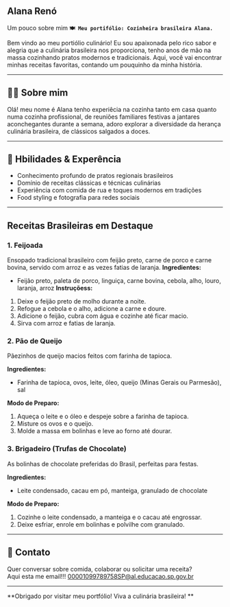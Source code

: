 ## Alana Renó
Um pouco sobre mim
**`🍽️ Meu portifólio: Cozinheira brasileira Alana.`**

Bem vindo ao meu portiólio culinário! Eu sou apaixonada pelo rico sabor e alegria que a culinária brasileira nos proporciona, tenho anos de mão na massa cozinhando pratos modernos e tradicionais. Aqui, você vai encontrar minhas receitas favoritas, contando um pouquinho da minha história.

---

## 👨‍🍳 Sobre mim

Olá! meu nome é Alana  tenho experiêcia na cozinha tanto em casa quanto numa cozinha profissional, de reuniões familiares festivas a jantares aconchegantes durante a semana, adoro explorar a diversidade da herança culinária brasileira, de clássicos salgados a doces.

---

## 🥘 Hbilidades & Experência

- Conhecimento profundo de pratos regionais brasileiros
- Domínio de receitas clássicas e técnicas culinárias
- Experiência com comida de rua e toques modernos em tradições
- Food styling e fotografia para redes sociais

---

## Receitas Brasileiras em Destaque
### 1. Feijoada 
Ensopado tradicional brasileiro com feijão preto, carne de porco e carne bovina, servido com arroz e as vezes fatias de laranja.
**Ingredientes:**
- Feijão preto, paleta de porco, linguiça, carne bovina, cebola, alho, louro, laranja, arroz
**Instruçõess:**  
1. Deixe o feijão preto de molho durante a noite.
2. Refogue a cebola e o alho, adicione a carne e doure.
3. Adicione o feijão, cubra com água e cozinhe até ficar macio.
4. Sirva com arroz e fatias de laranja.

### 2. Pão de Queijo
Pãezinhos de queijo macios feitos com farinha de tapioca.

**Ingredientes:** 
- Farinha de tapioca, ovos, leite, óleo, queijo (Minas Gerais ou Parmesão), sal

**Modo de Preparo:** 
1. Aqueça o leite e o óleo e despeje sobre a farinha de tapioca.
2. Misture os ovos e o queijo.
3. Molde a massa em bolinhas e leve ao forno até dourar.

### 3. Brigadeiro (Trufas de Chocolate)
As bolinhas de chocolate preferidas do Brasil, perfeitas para festas.

**Ingredientes:** 
- Leite condensado, cacau em pó, manteiga, granulado de chocolate

**Modo de Preparo:** 
1. Cozinhe o leite condensado, a manteiga e o cacau até engrossar.
2. Deixe esfriar, enrole em bolinhas e polvilhe com granulado.

---

## 📩 Contato

Quer conversar sobre comida, colaborar ou solicitar uma receita?  
 Aqui esta me email!!! 00001099789758SP@al.educacao.sp.gov.br

---

**Obrigado por visitar meu portfólio! Viva a culinária brasileira! **
